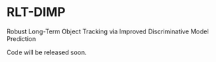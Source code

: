 # RLT-DIMP
Robust Long-Term Object Tracking via Improved Discriminative Model Prediction

Code will be released soon.
